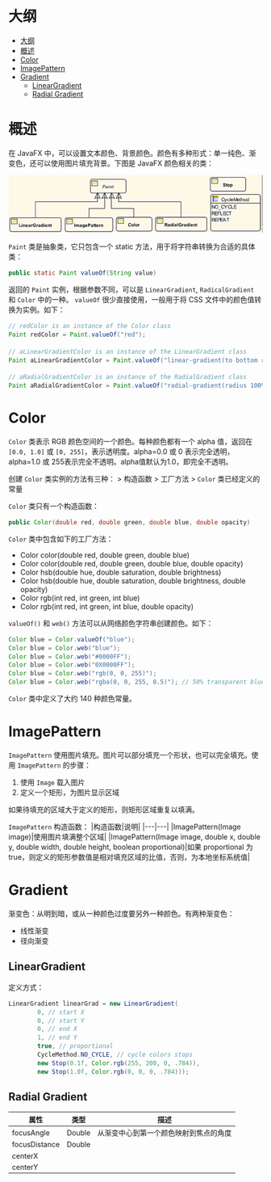 # 大纲
- [大纲](#%e5%a4%a7%e7%ba%b2)
- [概述](#%e6%a6%82%e8%bf%b0)
- [Color](#color)
- [ImagePattern](#imagepattern)
- [Gradient](#gradient)
  - [LinearGradient](#lineargradient)
  - [Radial Gradient](#radial-gradient)


# 概述
在 JavaFX 中，可以设置文本颜色、背景颜色。颜色有多种形式：单一纯色、渐变色，还可以使用图片填充背景。下图是 JavaFX 颜色相关的类：

![](images/2019-06-05-16-02-27.png)

`Paint` 类是抽象类，它只包含一个 static 方法，用于将字符串转换为合适的具体类：
 ```java
 public static Paint valueOf(String value)
 ```
返回的 `Paint` 实例，根据参数不同，可以是 `LinearGradient`, `RadicalGradient` 和 `Color` 中的一种。 `valueOf` 很少直接使用，一般用于将 CSS 文件中的颜色值转换为实例。如下：
 ```java
// redColor is an instance of the Color class
Paint redColor = Paint.valueOf("red");

// aLinearGradientColor is an instance of the LinearGradient class
Paint aLinearGradientColor = Paint.valueOf("linear-gradient(to bottom right, red, black)" );

// aRadialGradientColor is an instance of the RadialGradient class
Paint aRadialGradientColor = Paint.valueOf("radial-gradient(radius 100%, red, blue, black)");
 ```

 
# Color
`Color` 类表示 RGB 颜色空间的一个颜色。每种颜色都有一个 alpha 值，返回在 `[0.0, 1.0]` 或 `[0, 255]`，表示透明度。alpha=0.0 或 0 表示完全透明，alpha=1.0 或 255表示完全不透明。alpha值默认为1.0，即完全不透明。

创建 `Color` 类实例的方法有三种：
	> 构造函数
	> 工厂方法
	> `Color` 类已经定义的常量

`Color` 类只有一个构造函数：
```java
public Color(double red, double green, double blue, double opacity)
```

`Color` 类中包含如下的工厂方法：
- Color color(double red, double green, double blue)
- Color color(double red, double green, double blue, double opacity)
- Color hsb(double hue, double saturation, double brightness)
- Color hsb(double hue, double saturation, double brightness, double opacity)
- Color rgb(int red, int green, int blue)
- Color rgb(int red, int green, int blue, double opacity)

`valueOf()` 和 `web()` 方法可以从网络颜色字符串创建颜色。如下：
```java
Color blue = Color.valueOf("blue");
Color blue = Color.web("blue");
Color blue = Color.web("#0000FF");
Color blue = Color.web("0X0000FF");
Color blue = Color.web("rgb(0, 0, 255)");
Color blue = Color.web("rgba(0, 0, 255, 0.5)"); // 50% transparent blue
```

`Color` 类中定义了大约 140 种颜色常量。


# ImagePattern
`ImagePattern` 使用图片填充。图片可以部分填充一个形状，也可以完全填充。使用 `ImagePattern` 的步骤：
1. 使用 `Image` 载入图片
2. 定义一个矩形，为图片显示区域

如果待填充的区域大于定义的矩形，则矩形区域重复以填满。

`ImagePattern` 构造函数：
|构造函数|说明|
|---|---|
|ImagePattern(Image image)|使用图片填满整个区域|
|ImagePattern(Image image, double x, double y, double width, double height, boolean proportional)|如果 proportional 为 true，则定义的矩形参数值是相对填充区域的比值，否则，为本地坐标系统值|

# Gradient
渐变色：从明到暗，或从一种颜色过度要另外一种颜色。有两种渐变色：
- 线性渐变
- 径向渐变


## LinearGradient
定义方式：
```java
LinearGradient linearGrad = new LinearGradient(
        0, // start X
        0, // start Y
        0, // end X
        1, // end Y
        true, // proportional
        CycleMethod.NO_CYCLE, // cycle colors stops
        new Stop(0.1f, Color.rgb(255, 200, 0, .784)),
        new Stop(1.0f, Color.rgb(0, 0, 0, .784)));
```

## Radial Gradient
|属性|类型|描述|
|---|---|---|
|focusAngle|Double|从渐变中心到第一个颜色映射到焦点的角度|
|focusDistance|Double||
|centerX|||
|centerY|||	
